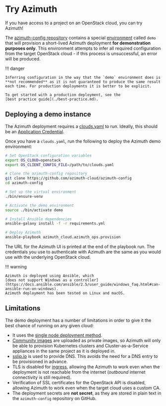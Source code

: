 # Try Azimuth

If you have access to a project on an OpenStack cloud, you can try Azimuth!

The [azimuth-config repository](https://github.com/azimuth-cloud/azimuth-config)
contains a special [environment](./environments.md) called `demo` that will
provision a short-lived Azimuth deployment **for demonstration purposes
only**. This environment attempts to infer all required configuration from
the target OpenStack cloud - if this process is unsuccessful, an error will
be produced.

!!! danger

    Inferring configuration in the way that the `demo` environment does is
    **not recommended** as it is not guaranteed to produce the same result
    each time. For production deployments it is better to be explicit.

    To get started with a production deployment, see the
    [best practice guide](./best-practice.md).

## Deploying a demo instance

The Azimuth deployment requires a
[clouds.yaml](https://docs.openstack.org/python-openstackclient/latest/configuration/index.html#clouds-yaml)
to run. Ideally, this should be an
[Application Credential](https://docs.openstack.org/keystone/latest/user/application_credentials.html).

Once you have a `clouds.yaml`, run the following to deploy the Azimuth demo
environment:

```sh
# Set OpenStack configuration variables
export OS_CLOUD=openstack
export OS_CLIENT_CONFIG_FILE=/path/to/clouds.yaml

# Clone the azimuth-config repository
git clone https://github.com/azimuth-cloud/azimuth-config
cd azimuth-config

# Set up the virtual environment
./bin/ensure-venv

# Activate the demo environment
source ./bin/activate demo

# Install Ansible dependencies
ansible-galaxy install -f -r requirements.yml

# Deploy Azimuth
ansible-playbook azimuth_cloud.azimuth_ops.provision
```

The URL for the Azimuth UI is printed at the end of the playbook run. The
credentials you use to authenticate with Azimuth are the same as you would
use with the underlying OpenStack cloud.

!!! warning

    Azimuth is deployed using Ansible, which
    [does not support Windows as a controller](https://docs.ansible.com/ansible/2.5/user_guide/windows_faq.html#can-ansible-run-on-windows).
    Azimuth deployment has been tested on Linux and macOS.

## Limitations

The demo deployment has a number of limitations in order to give it the best
chance of running on any given cloud:

  * It uses the
    [single node deployment method](./configuration/02-deployment-method.md#single-node).
  * [Community images](./configuration/09-community-images.md) are uploaded
    as private images, so Azimuth will only be able to provision Kubernetes
    clusters and Cluster-as-a-Service appliances in the same project as it
    is deployed in.
  * [sslip.io](https://sslip.io) is used to provide DNS. This avoids the need
    for a DNS entry to be provisioned in advance.
  * TLS is disabled for [ingress](./configuration/06-ingress.md), allowing the
    Azimuth to work even when the deployment is not reachable from the
    internet (*outbound* internet connectivity is still required).
  * Verification of SSL certificates for the OpenStack API is disabled,
    allowing Azimuth to work even when the target cloud uses a custom CA.
  * The deployment secrets are **not secret**, as they are stored in plain
    text in the `azimuth-config` repository on GitHub.
